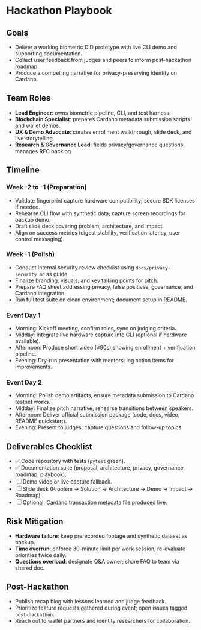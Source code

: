 # Hackathon Playbook

## Goals
- Deliver a working biometric DID prototype with live CLI demo and supporting documentation.
- Collect user feedback from judges and peers to inform post-hackathon roadmap.
- Produce a compelling narrative for privacy-preserving identity on Cardano.

## Team Roles
- **Lead Engineer**: owns biometric pipeline, CLI, and test harness.
- **Blockchain Specialist**: prepares Cardano metadata submission scripts and wallet demos.
- **UX & Demo Advocate**: curates enrollment walkthrough, slide deck, and live storytelling.
- **Research & Governance Lead**: fields privacy/governance questions, manages RFC backlog.

## Timeline
### Week -2 to -1 (Preparation)
- Validate fingerprint capture hardware compatibility; secure SDK licenses if needed.
- Rehearse CLI flow with synthetic data; capture screen recordings for backup demo.
- Draft slide deck covering problem, architecture, and impact.
- Align on success metrics (digest stability, verification latency, user control messaging).

### Week -1 (Polish)
- Conduct internal security review checklist using `docs/privacy-security.md` as guide.
- Finalize branding, visuals, and key talking points for pitch.
- Prepare FAQ sheet addressing privacy, false positives, governance, and Cardano integration.
- Run full test suite on clean environment; document setup in README.

### Event Day 1
- Morning: Kickoff meeting, confirm roles, sync on judging criteria.
- Midday: Integrate live hardware capture into CLI (optional if hardware available).
- Afternoon: Produce short video (≤90s) showing enrollment + verification pipeline.
- Evening: Dry-run presentation with mentors; log action items for improvements.

### Event Day 2
- Morning: Polish demo artifacts, ensure metadata submission to Cardano testnet works.
- Midday: Finalize pitch narrative, rehearse transitions between speakers.
- Afternoon: Deliver official submission package (code, docs, video, README quickstart).
- Evening: Present to judges; capture questions and follow-up topics.

## Deliverables Checklist
- ✅ Code repository with tests (`pytest` green).
- ✅ Documentation suite (proposal, architecture, privacy, governance, roadmap, playbook).
- ☐ Demo video or live capture fallback.
- ☐ Slide deck (Problem → Solution → Architecture → Demo → Impact → Roadmap).
- ☐ Optional: Cardano transaction metadata file produced live.

## Risk Mitigation
- **Hardware failure**: keep prerecorded footage and synthetic dataset as backup.
- **Time overrun**: enforce 30-minute limit per work session, re-evaluate priorities twice daily.
- **Questions overload**: designate Q&A owner; share FAQ to team via shared doc.

## Post-Hackathon
- Publish recap blog with lessons learned and judge feedback.
- Prioritize feature requests gathered during event; open issues tagged `post-hackathon`.
- Reach out to wallet partners and identity researchers for collaboration.
